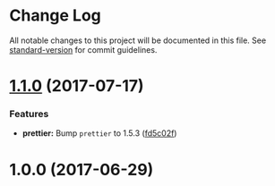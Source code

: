 # Change Log

All notable changes to this project will be documented in this file. See [standard-version](https://github.com/conventional-changelog/standard-version) for commit guidelines.

<a name="1.1.0"></a>
# [1.1.0](https://github.com/bdchauvette/gulp-prettier/compare/v1.0.0...v1.1.0) (2017-07-17)


### Features

* **prettier:** Bump `prettier` to 1.5.3 ([fd5c02f](https://github.com/bdchauvette/gulp-prettier/commit/fd5c02f))



<a name="1.0.0"></a>
# 1.0.0 (2017-06-29)
